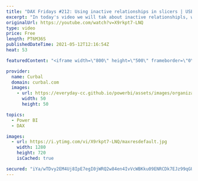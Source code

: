 ```yaml
---
title: "DAX Fridays #212: Using inactive relationships in slicers | USERELATIONSHIP"
excerpt: "In today's video we will tak about inactive relationshipls, when and how to create them and how you can use them in slicers.  00:00 Intro 00:20 Present the use case 01:50 Show issues without inactive relationships 03:00 When and how to use inactive relationships 04:20 Use userelationship to activate"
originalUrl: https://youtube.com/watch?v=X9rkpt7-LNQ
type: video
price: Free
length: PT6M36S
publishedDateTime: 2021-05-12T12:16:54Z
heat: 53

featuredContent: "<iframe width=\"800\" height=\"500\" frameborder=\"0\" src=\"https://www.youtube.com/embed/X9rkpt7-LNQ\" allow=\"accelerometer; autoplay; encrypted-media; gyroscope; picture-in-picture\" allowfullscreen></iframe>"

provider:
  name: Curbal
  domain: curbal.com
  images:
    - url: https://everyday-cc.github.io/powerbi/assets/images/organizations/curbal.com-50x50.jpg
      width: 50
      height: 50

topics:
  - Power BI
  - DAX

images:
  - url: https://i.ytimg.com/vi/X9rkpt7-LNQ/maxresdefault.jpg
    width: 1280
    height: 720
    isCached: true

secured: "iYa/wTDvy2EM4Uj8IpE7egI0jWRQ2w84en4IvVcWBKku09ENRCDk7EJz99qGUgtOmsEw+46pvUSlIWWJ/iIY6gXeUbmy5qtzWjOGQXt6ZyarIGzC3mIrKGtHefoH+iDPQMrk8LxYLkKqR7v7LtEJ2EffvwNUVBsGeJ5McyIfPyuYh1CJAgZYThBE4hAi9lNUqBnUyqvvFPl9AwsoJ6WQGLhWRN7UFtN+g/n5I7PopNK+BuftiGP57Bzh7QGl06nsB/axffp4WdeDd55yrgSXgOSPh1tJwcRY382LPIq9NIiQjQ1V2hn4h4TtE6MPEl700AhAqVwSemCToqupG4H+ghomyLHLnHnX/Snb+cnpn4B/DrMz2zLnqdkuRNmSFUNBZobcaoAN1qC8N5U1oAKgWn5CI/zERV24OAWo11Jy1qs=;x8R2nkxZnk8gt567IXV5WA=="
---
```


